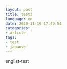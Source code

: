 ```yaml
---
layout: post
title: test3
language: en
date: 2020-11-19 17:49:54
categories:
- article
tags:
- test
- japanse
---
```

englist-test